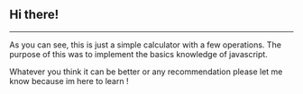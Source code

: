 ## Hi there!

***

As you can see, this is just a simple calculator with a few operations. The purpose of this was to implement the basics knowledge of javascript. 

Whatever you think it can be better or any recommendation please let me know because im here to learn !